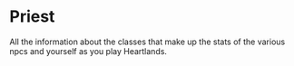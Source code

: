 # Priest


All the information about the classes that make up the stats of the various npcs and yourself as you play Heartlands.